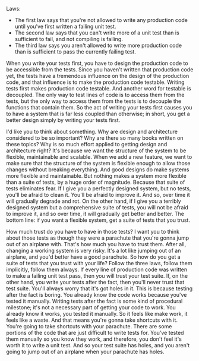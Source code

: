  Laws:
  - The first law says that you're not allowed to write any production code until you've first written a failing unit test. 
  - The second law says that you can't write more of a unit test than is sufficient to fail, and not compiling is failing.
  - The third law says you aren't allowed to write more production code than is sufficient to pass the currently failing test.
  
  
 When you write your tests first, you have to design the production code to be accessible from the tests. Since you haven't written that production code yet, the tests have a tremendous influence on the design of the production code, and that influence is to make the production code testable. Writing tests first makes production code testable. And another word for testable is decoupled. The only way to test lines of code is to access them from the tests, but the only way to access them from the tests is to decouple the functions that contain them. So the act of writing your tests first causes you to have a system that is far less coupled than otherwise; in short, you get a better design simply by writing your tests first. 
 
 I'd like you to think about something. Why are design and architecture considered to be so important? Why are there so many books written on these topics? Why is so much effort applied to getting design and architecture right? It's because we want the structure of the system to be flexible, maintainable and scalable. When we add a new feature, we want to make sure that the structure of the system is flexible enough to allow those changes without breaking everything. And good designs do make systems more flexible and maintainable. But nothing makes a system more flexible than a suite of tests, by a huge order of magnitude. Because that suite of tests eliminates fear. If I give you a perfectly designed system, but no tests, you'll be afraid to clean it. You'll be afraid to improve it. And so, over time it will gradually degrade and rot. On the other hand, if I give you a terribly designed system but a comprehensive suite of tests, you will not be afraid to improve it, and so over time, it will gradually get better and better. The bottom line: if you want a flexible system, get a suite of tests that you trust. 
 
 How much trust do you have to have in those tests? I want you to think about those tests as though they were a parachute that you're gonna jump out of an airplane with. That's how much you have to trust them. After all, changing a working system is very risky. It's a lot like jumping out of an airplane, and you'd better have a good parachute. So how do you get a suite of tests that you trust with your life? Follow the three laws, follow them implicitly, follow them always. If every line of production code was written to make a failing unit test pass, then you will trust your test suite. If, on the other hand, you write your tests after the fact, then you'll never trust that test suite. You'll always worry that it's got holes in it. This is because testing after the fact is boring. You already know the code works because you've tested it manually. Writing tests after the fact is some kind of procedural milestone; it's not a necessary part of getting your code to work. You already know it works, you tested it manually. So it feels like make work, it feels like a waste. And that means you're gonna take shortcuts with it. You're going to take shortcuts with your parachute. There are some portions of the code that are just difficult to write tests for. You've tested them manually so you know they work, and therefore, you don't feel it's worth it to write a unit test. And so your test suite has holes, and you aren't going to jump out of an airplane when your parachute has holes.